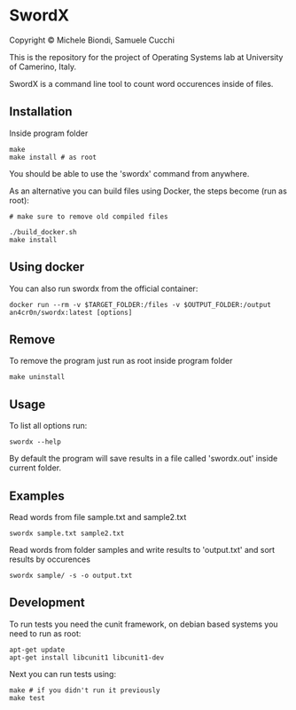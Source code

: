 # SwordX

Copyright © Michele Biondi, Samuele Cucchi

This is the repository for the project of Operating Systems lab at University of Camerino, Italy.

SwordX is a command line tool to count word occurences inside of files.

## Installation
Inside program folder

```shell
make
make install # as root
```

You should be able to use the 'swordx' command from anywhere.

As an alternative you can build files using Docker, the steps become (run as root):
```shell
# make sure to remove old compiled files

./build_docker.sh
make install
```

## Using docker
You can also run swordx from the official container:
```shell
docker run --rm -v $TARGET_FOLDER:/files -v $OUTPUT_FOLDER:/output an4cr0n/swordx:latest [options] 
```

## Remove

To remove the program just run as root inside program folder

```shell
make uninstall
```

## Usage

To list all options run:

```shell
swordx --help
```
By default the program will save results in a file called 'swordx.out' inside current folder.

## Examples

Read words from file sample.txt and sample2.txt
```shell
swordx sample.txt sample2.txt
```

Read words from folder samples and write results to 'output.txt' and sort results by occurences
```shell
swordx sample/ -s -o output.txt
```

## Development
To run tests you need the cunit framework, on debian based systems you need to run as root:

```shell
apt-get update
apt-get install libcunit1 libcunit1-dev
```

Next you can run tests using:
```shell
make # if you didn't run it previously
make test
```
